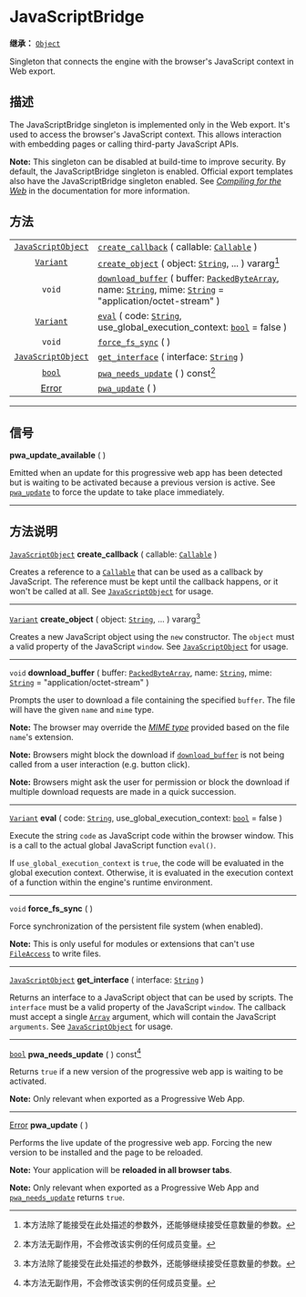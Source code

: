 <!-- ⚠ 请勿编辑本文件 ⚠ -->
<!-- 本文档使用脚本从 WeDot 引擎源码仓库生成。 -->
<!-- 生成脚本：https://github.com/WeDot-Engine/WeDot/tree/4.3/doc/tools/make_md.py； -->
<!-- 原文件：https://github.com/WeDot-Engine/WeDot/tree/4.3/doc/classes/JavaScriptBridge.xml。 -->

<div id="_class_javascriptbridge"></div>

# JavaScriptBridge

**继承：** [`Object`](class_object.md)

Singleton that connects the engine with the browser's JavaScript context in Web export.

## 描述

The JavaScriptBridge singleton is implemented only in the Web export. It's used to access the browser's JavaScript context. This allows interaction with embedding pages or calling third-party JavaScript APIs.

 **Note:** This singleton can be disabled at build-time to improve security. By default, the JavaScriptBridge singleton is enabled. Official export templates also have the JavaScriptBridge singleton enabled. See [*Compiling for the Web*](../contributing/development/compiling/compiling_for_web) in the documentation for more information.

## 方法

|||
|:-:|:--|
| [`JavaScriptObject`](class_javascriptobject.md) | [`create_callback`](class_javascriptbridge.md#class_javascriptbridge_method_create_callback) ( callable: [`Callable`](class_callable.md) )                                                                                                                |
| [`Variant`](class_variant.md)                   | [`create_object`](class_javascriptbridge.md#class_javascriptbridge_method_create_object) ( object: [`String`](class_string.md), ... ) vararg[^vararg]                                                                                                     |
| `void`                                          | [`download_buffer`](class_javascriptbridge.md#class_javascriptbridge_method_download_buffer) ( buffer: [`PackedByteArray`](class_packedbytearray.md), name: [`String`](class_string.md), mime: [`String`](class_string.md) = "application/octet-stream" ) |
| [`Variant`](class_variant.md)                   | [`eval`](class_javascriptbridge.md#class_javascriptbridge_method_eval) ( code: [`String`](class_string.md), use_global_execution_context: [`bool`](class_bool.md) = false )                                                                               |
| `void`                                          | [`force_fs_sync`](class_javascriptbridge.md#class_javascriptbridge_method_force_fs_sync) ( )                                                                                                                                                              |
| [`JavaScriptObject`](class_javascriptobject.md) | [`get_interface`](class_javascriptbridge.md#class_javascriptbridge_method_get_interface) ( interface: [`String`](class_string.md) )                                                                                                                       |
| [`bool`](class_bool.md)                         | [`pwa_needs_update`](class_javascriptbridge.md#class_javascriptbridge_method_pwa_needs_update) ( ) const[^const]                                                                                                                                          |
| [Error](#enum_@globalscope_error)               | [`pwa_update`](class_javascriptbridge.md#class_javascriptbridge_method_pwa_update) ( )                                                                                                                                                                    |

<!-- rst-class:: classref-section-separator -->

---

## 信号

<div id="_class_class_javascriptbridge_signal_pwa_update_available"></div>

**pwa_update_available** ( ) <div id="class_javascriptbridge_signal_pwa_update_available"></div>

Emitted when an update for this progressive web app has been detected but is waiting to be activated because a previous version is active. See [`pwa_update`](class_javascriptbridge.md#class_javascriptbridge_method_pwa_update) to force the update to take place immediately.

<!-- rst-class:: classref-section-separator -->

---

## 方法说明

<div id="_class_javascriptbridge_method_create_callback"></div>

[`JavaScriptObject`](class_javascriptobject.md) **create_callback** ( callable: [`Callable`](class_callable.md) )<div id="class_javascriptbridge_method_create_callback"></div>

Creates a reference to a [`Callable`](class_callable.md) that can be used as a callback by JavaScript. The reference must be kept until the callback happens, or it won't be called at all. See [`JavaScriptObject`](class_javascriptobject.md) for usage.

<!-- rst-class:: classref-item-separator -->

---

<div id="_class_javascriptbridge_method_create_object"></div>

[`Variant`](class_variant.md) **create_object** ( object: [`String`](class_string.md), ... ) vararg[^vararg]<div id="class_javascriptbridge_method_create_object"></div>

Creates a new JavaScript object using the `new` constructor. The `object` must a valid property of the JavaScript `window`. See [`JavaScriptObject`](class_javascriptobject.md) for usage.

<!-- rst-class:: classref-item-separator -->

---

<div id="_class_javascriptbridge_method_download_buffer"></div>

`void` **download_buffer** ( buffer: [`PackedByteArray`](class_packedbytearray.md), name: [`String`](class_string.md), mime: [`String`](class_string.md) = "application/octet-stream" )<div id="class_javascriptbridge_method_download_buffer"></div>

Prompts the user to download a file containing the specified `buffer`. The file will have the given `name` and `mime` type.

 **Note:** The browser may override the [*MIME type*](https://en.wikipedia.org/wiki/Media_type) provided based on the file `name`'s extension.

 **Note:** Browsers might block the download if [`download_buffer`](class_javascriptbridge.md#class_javascriptbridge_method_download_buffer) is not being called from a user interaction (e.g. button click).

 **Note:** Browsers might ask the user for permission or block the download if multiple download requests are made in a quick succession.

<!-- rst-class:: classref-item-separator -->

---

<div id="_class_javascriptbridge_method_eval"></div>

[`Variant`](class_variant.md) **eval** ( code: [`String`](class_string.md), use_global_execution_context: [`bool`](class_bool.md) = false )<div id="class_javascriptbridge_method_eval"></div>

Execute the string `code` as JavaScript code within the browser window. This is a call to the actual global JavaScript function `eval()`.

If `use_global_execution_context` is `true`, the code will be evaluated in the global execution context. Otherwise, it is evaluated in the execution context of a function within the engine's runtime environment.

<!-- rst-class:: classref-item-separator -->

---

<div id="_class_javascriptbridge_method_force_fs_sync"></div>

`void` **force_fs_sync** ( )<div id="class_javascriptbridge_method_force_fs_sync"></div>

Force synchronization of the persistent file system (when enabled).

 **Note:** This is only useful for modules or extensions that can't use [`FileAccess`](class_fileaccess.md) to write files.

<!-- rst-class:: classref-item-separator -->

---

<div id="_class_javascriptbridge_method_get_interface"></div>

[`JavaScriptObject`](class_javascriptobject.md) **get_interface** ( interface: [`String`](class_string.md) )<div id="class_javascriptbridge_method_get_interface"></div>

Returns an interface to a JavaScript object that can be used by scripts. The `interface` must be a valid property of the JavaScript `window`. The callback must accept a single [`Array`](class_array.md) argument, which will contain the JavaScript `arguments`. See [`JavaScriptObject`](class_javascriptobject.md) for usage.

<!-- rst-class:: classref-item-separator -->

---

<div id="_class_javascriptbridge_method_pwa_needs_update"></div>

[`bool`](class_bool.md) **pwa_needs_update** ( ) const[^const]<div id="class_javascriptbridge_method_pwa_needs_update"></div>

Returns `true` if a new version of the progressive web app is waiting to be activated.

 **Note:** Only relevant when exported as a Progressive Web App.

<!-- rst-class:: classref-item-separator -->

---

<div id="_class_javascriptbridge_method_pwa_update"></div>

[Error](#enum_@globalscope_error) **pwa_update** ( )<div id="class_javascriptbridge_method_pwa_update"></div>

Performs the live update of the progressive web app. Forcing the new version to be installed and the page to be reloaded.

 **Note:** Your application will be **reloaded in all browser tabs**.

 **Note:** Only relevant when exported as a Progressive Web App and [`pwa_needs_update`](class_javascriptbridge.md#class_javascriptbridge_method_pwa_needs_update) returns `true`.

[^virtual]: 本方法通常需要用户覆盖才能生效。
[^const]: 本方法无副作用，不会修改该实例的任何成员变量。
[^vararg]: 本方法除了能接受在此处描述的参数外，还能够继续接受任意数量的参数。
[^constructor]: 本方法用于构造某个类型。
[^static]: 调用本方法无需实例，可直接使用类名进行调用。
[^operator]: 本方法描述的是使用本类型作为左操作数的有效运算符。
[^bitfield]: 这个值是由下列位标志构成位掩码的整数。
[^void]: 无返回值。

